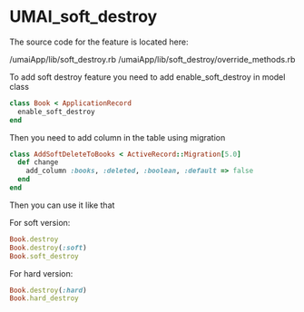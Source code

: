 # UMAI_soft_destroy

The source code for the feature is located here:

/umaiApp/lib/soft_destroy.rb
/umaiApp/lib/soft_destroy/override_methods.rb


To add soft destroy feature you need to add enable_soft_destroy in model class

```ruby
class Book < ApplicationRecord
  enable_soft_destroy
end
```
Then you need to add column in the table using migration
```ruby
class AddSoftDeleteToBooks < ActiveRecord::Migration[5.0]
  def change
    add_column :books, :deleted, :boolean, :default => false
  end
end
```
Then you can use it like that

For soft version:
```ruby
Book.destroy
Book.destroy(:soft)
Book.soft_destroy
```

For hard version:
```ruby
Book.destroy(:hard)
Book.hard_destroy
```

